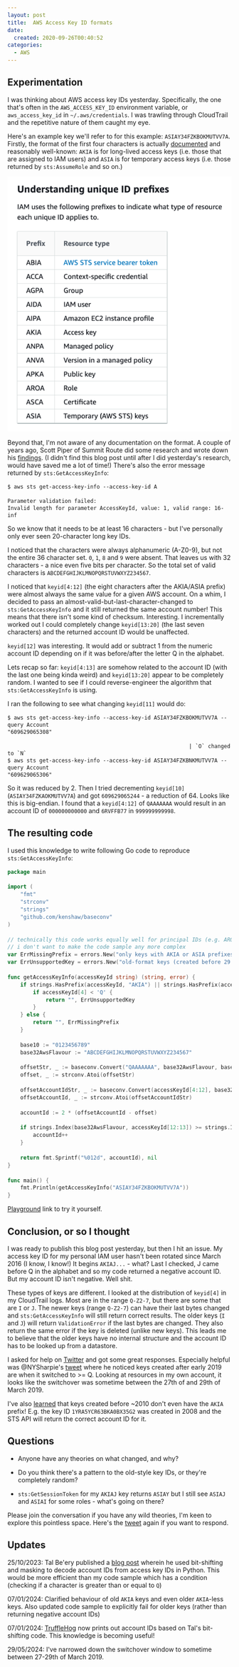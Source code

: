 ```yaml
---
layout: post
title:  AWS Access Key ID formats
date:
  created: 2020-09-26T00:40:52
categories:
  - AWS
---
```


<!-- more -->

## Experimentation

I was thinking about AWS access key IDs yesterday. Specifically, the one that's
often in the `AWS_ACCESS_KEY_ID` environment variable, or `aws_access_key_id`
in `~/.aws/credentials`. I was trawling through CloudTrail and the repetitive
nature of them caught my eye.

Here's an example key we'll refer to for this example: `ASIAY34FZKBOKMUTVV7A`.
Firstly, the format of the first four characters is actually [documented][docs] and
reasonably well-known: `AKIA` is for long-lived access keys (i.e. those that are
assigned to IAM users) and `ASIA` is for temporary access keys (i.e. those returned
by `sts:AssumeRole` and so on.)

![screenshot](/assets/2020-09-26-iam-unique-id-prefixes.png)

Beyond that, I'm not aware of any documentation on the format. A couple of years 
ago, Scott Piper of Summit Route did some research and wrote down his [findings][scott].
(I didn't find this blog post until after I did yesterday's research, would have 
saved me a lot of time!) There's also the error message returned by `sts:GetAccessKeyInfo`:

```
$ aws sts get-access-key-info --access-key-id A

Parameter validation failed:
Invalid length for parameter AccessKeyId, value: 1, valid range: 16-inf
```

So we know that it needs to be at least 16 characters - but I've personally only
ever seen 20-character long key IDs.

I noticed that the characters were always alphanumeric (A-Z0-9), but not the 
entire 36 character set. `0`, `1`, `8` and `9` were absent. That leaves us with
32 characters - a nice even five bits per character. So the total set of valid
characters is `ABCDEFGHIJKLMNOPQRSTUVWXYZ234567`.

I noticed that `keyid[4:12]` (the eight characters after the AKIA/ASIA prefix)
were almost always the same value for a given AWS account. On a whim, I decided
to pass an almost-valid-but-last-character-changed to `sts:GetAccessKeyInfo` and
it still returned the same account number! This means that there isn't some kind
of checksum. Interesting. I incrementally worked out I could completely change
`keyid[13:20]` (the last seven characters) and the returned account ID would be
unaffected.

`keyid[12]` was interesting. It would add or subtract 1 from the numeric account
ID depending on if it was before/after the letter Q in the alphabet.

Lets recap so far: `keyid[4:13]` are somehow related to the account ID (with the
last one being kinda weird) and `keyid[13:20]` appear to be completely random.
I wanted to see if I could reverse-engineer the algorithm that `sts:GetAccessKeyInfo`
is using.

I ran the following to see what changing `keyid[11]` would do:

```
$ aws sts get-access-key-info --access-key-id ASIAY34FZKBOKMUTVV7A --query Account
"609629065308"

                                                         | `O` changed to `N`
$ aws sts get-access-key-info --access-key-id ASIAY34FZKBNKMUTVV7A --query Account
"609629065306"
```

So it was reduced by 2. Then I tried decrementing `keyid[10]` (`ASIAY34FZKAOKMUTVV7A`) 
and got `609629065244` - a reduction of 64. Looks like this is big-endian. I
found that a `keyid[4:12]` of `QAAAAAAA` would result in an account ID of 
`000000000000` and `6RVFFB77` in `999999999998`. 

## The resulting code

I used this knowledge to write following Go code to reproduce `sts:GetAccessKeyInfo`:

```go
package main

import (
	"fmt"
	"strconv"
	"strings"
	"github.com/kenshaw/baseconv"
)

// technically this code works equally well for principal IDs (e.g. AROA or AIDA prefixes) but
// i don't want to make the code sample any more complex
var ErrMissingPrefix = errors.New("only keys with AKIA or ASIA prefixes are supported")
var ErrUnsupportedKey = errors.New("old-format keys (created before 29 march 2019) are unsupported")

func getAccessKeyInfo(accessKeyId string) (string, error) {
	if strings.HasPrefix(accessKeyId, "AKIA") || strings.HasPrefix(accessKeyId, "ASIA") {
		if accessKeyId[4] < 'Q' {
			return "", ErrUnsupportedKey
		}
	} else {
		return "", ErrMissingPrefix
	}

	base10 := "0123456789"
	base32AwsFlavour := "ABCDEFGHIJKLMNOPQRSTUVWXYZ234567"

	offsetStr, _ := baseconv.Convert("QAAAAAAA", base32AwsFlavour, base10)
	offset, _ := strconv.Atoi(offsetStr)

	offsetAccountIdStr, _ := baseconv.Convert(accessKeyId[4:12], base32AwsFlavour, base10)
	offsetAccountId, _ := strconv.Atoi(offsetAccountIdStr)

	accountId := 2 * (offsetAccountId - offset)

	if strings.Index(base32AwsFlavour, accessKeyId[12:13]) >= strings.Index(base32AwsFlavour, "Q") {
		accountId++
	}

	return fmt.Sprintf("%012d", accountId), nil
}

func main() {	
	fmt.Println(getAccessKeyInfo("ASIAY34FZKBOKMUTVV7A"))
}
```

[Playground][play] link to try it yourself.

## Conclusion, or so I thought

I was ready to publish this blog post yesterday, but then I hit an issue. My 
access key ID for my personal IAM user hasn't been rotated since March 2016 (I
know, I know!) It begins `AKIAJ...` - what? Last I checked, J came before Q in
the alphabet and so my code returned a negative account ID. But my account ID
isn't negative. Well shit.

These types of keys are different. I looked at the distribution of `keyid[4]` 
in my CloudTrail logs. Most are in the range `Q-Z2-7`, but there are some that 
are `I` or `J`. The newer keys (range `Q-Z2-7`) can have their last bytes changed
and `sts:GetAccessKeyInfo` will still return correct results. The older keys 
(`I` and `J`) will return `ValidationError` if the last bytes are changed. They
also return the same error if the key is deleted (unlike new keys). This leads 
me to believe that the older keys have no internal structure and the account ID 
has to be looked up from a datastore. 

I asked for help on [Twitter][tweet] and got some great responses. Especially 
helpful was @NYSharpie's [tweet][nysharpie] where he noticed keys created after 
early 2019 are when it switched to >= Q. Looking at resources in my own account,
it looks like the switchover was sometime between the 27th of and 29th of March 2019.

I've also [learned][old-key] that keys created before ~2010 don't even have the 
`AKIA` prefix! E.g. the key ID `1YRA5YCR63BKA0BX35G2` was created in 2008 and
the STS API will return the correct account ID for it. 

## Questions

* Anyone have any theories on what changed, and why? 

* Do you think there's a pattern to the old-style key IDs, or they're completely random?

* `sts:GetSessionToken` for my `AKIAJ` key returns `ASIAY` but I still see `ASIAJ`
  and `ASIAI` for some roles - what's going on there?

Please join the conversation if you have any wild theories, I'm keen to explore
this pointless space. Here's the [tweet][tweet] again if you want to respond.

## Updates

25/10/2023: Tal Be'ery published a [blog post][tal-blog] wherein he used
bit-shifting and masking to decode account IDs from access key IDs in Python. 
This would be more efficient than my code sample which has a condition (checking
if a character is greater than or equal to `Q`)

07/01/2024: Clarified behaviour of old `AKIA` keys and even older `AKIA`-less 
keys. Also updated code sample to explicitly fail for older keys (rather than
returning negative account IDs)

07/01/2024: [TruffleHog][trufflehog] now prints out account IDs based on Tal's 
bit-shifting code. This knowledge is becoming useful!

29/05/2024: I've narrowed down the switchover window to sometime between 27-29th
of March 2019.

[docs]: https://docs.aws.amazon.com/IAM/latest/UserGuide/reference_identifiers.html#identifiers-unique-ids
[scott]: https://summitroute.com/blog/2018/06/20/aws_security_credential_formats/
[play]: https://play.golang.org/p/-VgXwYUfRUC
[tweet]: https://twitter.com/__steele/status/1309419535569616901
[nysharpie]: https://twitter.com/NYSharpie/status/1309448974416457728
[old-key]: https://twitter.com/__steele/status/1742753372816728178
[tal-blog]: https://medium.com/@TalBeerySec/a-short-note-on-aws-key-id-f88cc4317489
[trufflehog]: https://trufflesecurity.com/blog/research-uncovers-aws-account-numbers-hidden-in-access-keys/
